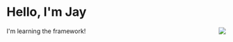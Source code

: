 # Hello, I'm Jay

I'm learning the <img style="float: right;" src="https://img.shields.io/static/v1?label=&message=Laravel&color=F05138&logo=laravel&logoColor=FFFFFF"> framework!
